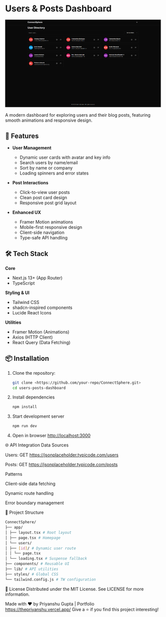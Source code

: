 # Users & Posts Dashboard

![Project Banner](public/banner.png) <!-- Add your banner image URL here -->

A modern dashboard for exploring users and their blog posts, featuring smooth animations and responsive design.

## 🚀 Features

- **User Management**

  - Dynamic user cards with avatar and key info
  - Search users by name/email
  - Sort by name or company
  - Loading spinners and error states

- **Post Interactions**

  - Click-to-view user posts
  - Clean post card design
  - Responsive post grid layout

- **Enhanced UX**
  - Framer Motion animations
  - Mobile-first responsive design
  - Client-side navigation
  - Type-safe API handling

## 🛠 Tech Stack

**Core**

- Next.js 13+ (App Router)
- TypeScript

**Styling & UI**

- Tailwind CSS
- shadcn-inspired components
- Lucide React Icons

**Utilities**

- Framer Motion (Animations)
- Axios (HTTP Client)
- React Query (Data Fetching)

## 📦 Installation

1. Clone the repository:

   ```bash
   git clone <https://github.com/your-repo/ConnectSphere.git>
   cd users-posts-dashboard

   ```

2. Install dependencies

   ```bash
   npm install

   ```

3. Start development server

   ```bash
   npm run dev

   ```

4. Open in browser
   <http://localhost:3000>

🌐 API Integration
Data Sources

Users: GET <https://jsonplaceholder.typicode.com/users>

Posts: GET <https://jsonplaceholder.typicode.com/posts>

Patterns

Client-side data fetching

Dynamic route handling

Error boundary management

📂 Project Structure

```bash
ConnectSphere/
├── app/
│ ├── layout.tsx # Root layout
│ ├── page.tsx # Homepage
│ └── users/
│ ├── [id]/ # Dynamic user route
│ │ └── page.tsx
│ └── loading.tsx # Suspense fallback
├── components/ # Reusable UI
├── lib/ # API utilities
├── styles/ # Global CSS
└── tailwind.config.js # TW configuration

```

📄 License
Distributed under the MIT License. See LICENSE for more information.

Made with ❤️ by Priyanshu Gupta | Portfolio <https://thepriyanshu.vercel.app/>
Give a ⭐️ if you find this project interesting!
